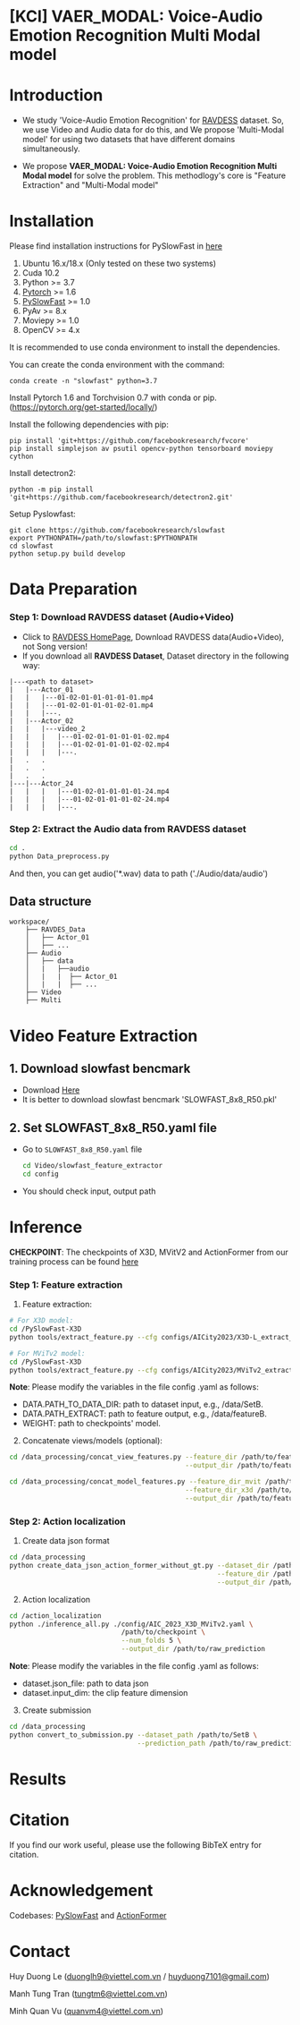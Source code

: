 # [KCI] VAER_MODAL: Voice-Audio Emotion Recognition Multi Modal model
# Introduction
- We study 'Voice-Audio Emotion Recognition' for [RAVDESS](https://zenodo.org/record/1188976#.YFZuJ0j7SL8) dataset. So, we use Video and Audio data for do this, and We propose 'Multi-Modal model' for using two datasets that have different domains simultaneously.

- We propose **VAER_MODAL: Voice-Audio Emotion Recognition Multi Modal model** for solve the problem. This methodlogy's core is "Feature Extraction" and "Multi-Modal model"

# Installation
Please find installation instructions for PySlowFast in [here](https://github.com/facebookresearch/SlowFast/blob/main/INSTALL.md)

1. Ubuntu 16.x/18.x (Only tested on these two systems)
2. Cuda 10.2
3. Python >= 3.7
4. [Pytorch](https://pytorch.org/)  >= 1.6
5. [PySlowFast](https://github.com/facebookresearch/SlowFast.git) >= 1.0
6. PyAv >= 8.x
7. Moviepy >= 1.0
8. OpenCV >= 4.x

It is recommended to use conda environment to install the dependencies.

You can create the conda environment with the command:

```
conda create -n "slowfast" python=3.7
```

Install Pytorch 1.6 and Torchvision 0.7 with conda or pip. (https://pytorch.org/get-started/locally/)

Install the following dependencies with pip:

```
pip install 'git+https://github.com/facebookresearch/fvcore'
pip install simplejson av psutil opencv-python tensorboard moviepy cython
```

Install detectron2:
```
python -m pip install 'git+https://github.com/facebookresearch/detectron2.git'
```

Setup Pyslowfast:
```
git clone https://github.com/facebookresearch/slowfast
export PYTHONPATH=/path/to/slowfast:$PYTHONPATH
cd slowfast
python setup.py build develop
```
# Data Preparation
### Step 1: Download RAVDESS dataset (Audio+Video)
- Click to [RAVDESS HomePage](https://zenodo.org/record/1188976#.YFZuJ0j7SL8), Download RAVDESS data(Audio+Video), not Song version!
- If you download all **RAVDESS Dataset**, Dataset directory in the following way:
```
|---<path to dataset>
|   |---Actor_01
|   |   |---01-02-01-01-01-01-01.mp4
|   |   |---01-02-01-01-01-02-01.mp4
|   |   |---.
|   |---Actor_02
|   |   |---video_2
|   |   |   |---01-02-01-01-01-01-02.mp4
|   |   |   |---01-02-01-01-01-02-02.mp4
|   |   |   |---.
|   .   .  
|   .   .
|   .   .
|---|---Actor_24
|   |   |   |---01-02-01-01-01-01-24.mp4
|   |   |   |---01-02-01-01-01-02-24.mp4
|   |   |   |---.

```

### Step 2: Extract the Audio data from RAVDESS dataset
```bash
cd .
python Data_preprocess.py
```

And then, you can get audio('*.wav) data to path ('./Audio/data/audio')

## Data structure
```
workspace/
    ├── RAVDES_Data
    │   ├── Actor_01
    │   ├── ...
    ├── Audio
    │   ├── data
    │   |   ├──audio
    │   |   |  ├── Actor_01
    │   |   |  ├── ...
    ├── Video
    ├── Multi
```

# Video Feature Extraction
## 1. Download slowfast bencmark
- Download [Here](https://github.com/facebookresearch/SlowFast/blob/main/MODEL_ZOO.md)
- It is better to download slowfast bencmark 'SLOWFAST_8x8_R50.pkl'
## 2. Set SLOWFAST_8x8_R50.yaml file
- Go to ```SLOWFAST_8x8_R50.yaml``` file
  ```bash
  cd Video/slowfast_feature_extractor
  cd config
  ```
- You should check input, output path

# Inference
**CHECKPOINT**: The checkpoints of X3D, MVitV2 and ActionFormer from our training process can be found [here]()
### Step 1: Feature extraction
1. Feature extraction:
```bash
# For X3D model:
cd /PySlowFast-X3D
python tools/extract_feature.py --cfg configs/AICity2023/X3D-L_extract_feature.yaml

# For MViTv2 model:
cd /PySlowFast-X3D
python tools/extract_feature.py --cfg configs/AICity2023/MViTv2_extract_feature.yaml
```

**Note**: Please modify the variables in the file config .yaml as follows:
- DATA.PATH_TO_DATA_DIR: path to dataset input, e.g., /data/SetB.
- DATA.PATH_EXTRACT: path to feature output, e.g., /data/featureB.
- WEIGHT: path to checkpoints' model.

2. Concatenate views/models (optional):
```bash
cd /data_processing/concat_view_features.py --feature_dir /path/to/feature \
                                            --output_dir /path/to/feature_output

cd /data_processing/concat_model_features.py --feature_dir_mvit /path/to/feature_mvit \
                                            --feature_dir_x3d /path/to/feature_x3d \
                                            --output_dir /path/to/feature_output
```
### Step 2: Action localization
1. Create data json format
```bash
cd /data_processing
python create_data_json_action_former_without_gt.py --dataset_dir /path/to/SetB \
                                                    --feature_dir /path/to/feature_B \
                                                    --output_dir /path/to/json_format
```

2. Action localization
```bash
cd /action_localization
python ./inference_all.py ./config/AIC_2023_X3D_MViTv2.yaml \
                            /path/to/checkpoint \
                            --num_folds 5 \
                            --output_dir /path/to/raw_prediction
```
**Note**: Please modify the variables in the file config .yaml as follows:
- dataset.json_file: path to data json
- dataset.input_dim: the clip feature dimension

3. Create submission
```bash
cd /data_processing
python convert_to_submission.py --dataset_path /path/to/SetB \
                                --prediction_path /path/to/raw_prediction
```
# Results

# Citation
If you find our work useful, please use the following BibTeX entry for citation.

# Acknowledgement
Codebases: [PySlowFast](https://github.com/facebookresearch/SlowFast) and [ActionFormer](https://github.com/happyharrycn/actionformer_release)


# Contact
Huy Duong Le (duonglh9@viettel.com.vn / huyduong7101@gmail.com)

Manh Tung Tran (tungtm6@viettel.com.vn)

Minh Quan Vu (quanvm4@viettel.com.vn)